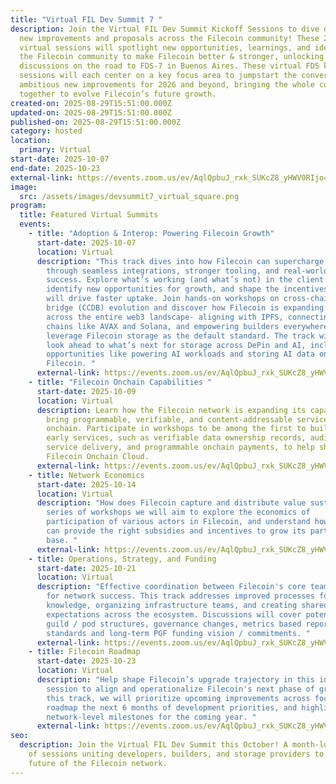 ```yaml
---
title: "Virtual FIL Dev Summit 7 "
description: Join the Virtual FIL Dev Summit Kickoff Sessions to dive deep on
  new improvements and proposals across the Filecoin community! These 2-3 hour
  virtual sessions will spotlight new opportunities, learnings, and ideas across
  the Filecoin community to make Filecoin better & stronger, unlocking deeper
  discussions on the road to FDS-7 in Buenos Aires. These virtual FDS kickoff
  sessions will each center on a key focus area to jumpstart the conversation on
  ambitious new improvements for 2026 and beyond, bringing the whole community
  together to evolve Filecoin’s future growth.
created-on: 2025-08-29T15:51:00.000Z
updated-on: 2025-08-29T15:51:00.000Z
published-on: 2025-08-29T15:51:00.000Z
category: hosted
location:
  primary: Virtual
start-date: 2025-10-07
end-date: 2025-10-23
external-link: https://events.zoom.us/ev/AqlQpbuJ_rxk_SUKcZ8_yHWV0RIjo4Y2Z4lI5QYpaz_uwNK38ikG~AnKGnxGBk2m1zd1NuYJADtpPFJUoxTwCJ4hHHAenUtJq18UIbsESZfjLAA
image:
  src: /assets/images/devsummit7_virtual_square.png
program:
  title: Featured Virtual Summits
  events:
    - title: "Adoption & Interop: Powering Filecoin Growth"
      start-date: 2025-10-07
      location: Virtual
      description: "This track dives into how Filecoin can supercharge adoption
        through seamless integrations, stronger tooling, and real-world client
        success. Explore what’s working (and what’s not) in the client pipeline,
        identify new opportunities for growth, and shape the incentives that
        will drive faster uptake. Join hands-on workshops on cross-chain data
        bridge (CCDB) evolution and discover how Filecoin is expanding usability
        across the entire web3 landscape- aligning with IPFS, connecting with
        chains like AVAX and Solana, and empowering builders everywhere to
        leverage Filecoin storage as the default standard. The track will also
        look ahead to what’s next for storage across DePin and AI, including new
        opportunities like powering AI workloads and storing AI data on
        Filecoin. "
      external-link: https://events.zoom.us/ev/AqlQpbuJ_rxk_SUKcZ8_yHWV0RIjo4Y2Z4lI5QYpaz_uwNK38ikG~AnKGnxGBk2m1zd1NuYJADtpPFJUoxTwCJ4hHHAenUtJq18UIbsESZfjLAA
    - title: "Filecoin Onchain Capabilities "
      start-date: 2025-10-09
      location: Virtual
      description: Learn how the Filecoin network is expanding its capabilities to
        bring programmable, verifiable, and content-addressable services
        onchain. Participate in workshops to be among the first to build with
        early services, such as verifiable data ownership records, auditable
        service delivery, and programmable onchain payments, to help shape the
        Filecoin Onchain Cloud.
      external-link: https://events.zoom.us/ev/AqlQpbuJ_rxk_SUKcZ8_yHWV0RIjo4Y2Z4lI5QYpaz_uwNK38ikG~AnKGnxGBk2m1zd1NuYJADtpPFJUoxTwCJ4hHHAenUtJq18UIbsESZfjLAA
    - title: Network Economics
      start-date: 2025-10-14
      location: Virtual
      description: "How does Filecoin capture and distribute value sustainably? In the
        series of workshops we will aim to explore the economics of
        participation of various actors in Filecoin, and understand how Filecoin
        can provide the right subsidies and incentives to grow its participant
        base. "
      external-link: https://events.zoom.us/ev/AqlQpbuJ_rxk_SUKcZ8_yHWV0RIjo4Y2Z4lI5QYpaz_uwNK38ikG~AnKGnxGBk2m1zd1NuYJADtpPFJUoxTwCJ4hHHAenUtJq18UIbsESZfjLAA
    - title: Operations, Strategy, and Funding
      start-date: 2025-10-21
      location: Virtual
      description: "Effective coordination between Filecoin's core teams is essential
        for network success. This track addresses improved processes for sharing
        knowledge, organizing infrastructure teams, and creating shared
        expectations across the ecosystem. Discussions will cover potential
        guild / pod structures, governance changes, metrics based reporting
        standards and long-term PGF funding vision / commitments. "
      external-link: https://events.zoom.us/ev/AqlQpbuJ_rxk_SUKcZ8_yHWV0RIjo4Y2Z4lI5QYpaz_uwNK38ikG~AnKGnxGBk2m1zd1NuYJADtpPFJUoxTwCJ4hHHAenUtJq18UIbsESZfjLAA
    - title: Filecoin Roadmap
      start-date: 2025-10-23
      location: Virtual
      description: "Help shape Filecoin’s upgrade trajectory in this interactive
        session to align and operationalize Filecoin's next phase of growth. In
        this track, we will prioritize upcoming improvements across focus areas,
        roadmap the next 6 months of development priorities, and highlight major
        network-level milestones for the coming year. "
      external-link: https://events.zoom.us/ev/AqlQpbuJ_rxk_SUKcZ8_yHWV0RIjo4Y2Z4lI5QYpaz_uwNK38ikG~AnKGnxGBk2m1zd1NuYJADtpPFJUoxTwCJ4hHHAenUtJq18UIbsESZfjLAA
seo:
  description: Join the Virtual FIL Dev Summit this October! A month-long series
    of sessions uniting developers, builders, and storage providers to shape the
    future of the Filecoin network.
---
```

